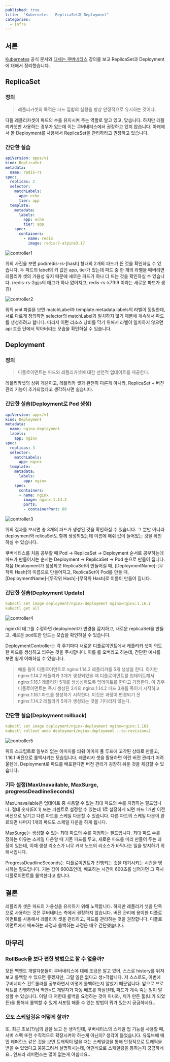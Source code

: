 ```yaml
---
published: true
title:  "Kubernetes - ReplicaSet과 Deployment"
categories:
  - infra
---
```


## 서론

[Kubernetes](https://kubernetes.io/ko/docs/concepts/workloads/controllers/deployment/) 공식 문서와 [대세는 쿠버네티스](https://www.inflearn.com/course/lecture?courseSlug=%EC%BF%A0%EB%B2%84%EB%84%A4%ED%8B%B0%EC%8A%A4-%EA%B8%B0%EC%B4%88&unitId=23473&tab=curriculum) 강의를 보고 ReplicaSet과 Deployment에 대해서 정리했습니다.

## ReplicaSet

### 정의

> 레플리카셋의 목적은 파드 집합의 실행을 항상 안정적으로 유지하는 것이다.

다들 레플리카셋이 파드의 수를 유지시켜 주는 역할로 알고 있고, 맞습니다. 하지만 레플리카셋만 사용하는 경우가 있는데 이는 쿠버네티스에서 권장하고 있지 않습니다. 아래에서 볼 Deployment를 사용해서 ReplicaSet을 관리하라고 권장하고 있습니다.

### 간단한 실습

~~~yml
apiVersion: apps/v1
kind: ReplicaSet
metadata:
  name: redis-rs
spec:
  replicas: 2
  selector:
    matchLabels:
      app: echo
      tier: app
  template:
    metadata:
      labels:
        app: echo
        tier: app
    spec:
      containers:
        - name: redis
          image: redis:7-alpine3.17
~~~

![controller1](https://github.com/02ggang9/02ggang9.github.io/blob/master/_posts/images/infra/controller1/controller1.png?raw=true)

위의 사진을 보면 pod/redis-rs-[hash] 형태의 2개의 파드가 뜬 것을 확인하실 수 있습니다. 두 파드의 label의 키 값은 app, tier가 있는데 파드 중 한 개의 라벨을 때버리면 레플리카 셋의 가용성 유지 때문에 새로운 파드가 하나 더 뜨는 것을 확인하실 수 있습니다. (redis-rs-2gjjs의 태그가 하나 없어지고, redis-rs-k7fh9 이라는 새로운 파드가 생김)

![controller2](https://github.com/02ggang9/02ggang9.github.io/blob/master/_posts/images/infra/controller1/controller2.png?raw=true)

위의 yml 파일을 보면 matchLabel과 template.metadata.labels의 라벨이 동일한데, 서로 다르게 정의하면 selector의 matchLabel과 일치하지 않기 때문에 계속해서 파드를 생성하려고 합니다. 따라서 이런 리소스 낭비를 막기 위해서 라벨이 일치하지 않으면 api 호출 단에서 막아버리는 모습을 확인하실 수 있습니다.

## Deployment

### 정의
> 디플로이먼트는 파드와 레플리카셋에 대한 선언적 업데이트를 제공한다. 

레플리카셋의 상위 개념이고, 레플리카 셋과 완전히 다른게 아니라, ReplicaSet + 버전 관리 기능이 추가되었다고 생각하시면 쉽습니다. 

### 간단한 실습(Deployment로 Pod 생성)

~~~yml
apiVersion: apps/v1
kind: Deployment
metadata:
  name: nginx-deployment
  labels:
    app: nginx
spec:
  replicas: 3
  selector:
    matchLabels:
      app: nginx
  template:
    metadata:
      labels:
        app: nginx
    spec:
      containers:
      - name: nginx
        image: nginx:1.14.2
        ports:
        - containerPort: 80
~~~

![controller3](https://github.com/02ggang9/02ggang9.github.io/blob/master/_posts/images/infra/controller1/controller3.png?raw=true)

위의 결과를 보시면 총 3개의 파드가 생성된 것을 확인하실 수 있습니다. 그 뿐만 아니라 deployment와 relicaSet도 함께 생성되었는데 이름에 해쉬 값이 들어있는 것을 확인하실 수 있습니다.

쿠버네티스를 처음 공부할 때 Pod -> ReplicaSet -> Deployment 순서로 공부하는데 파드가 만들어지는 순서는 Deployment -> ReplicaSet -> Pod 순으로 만들어 집니다. 처음 Deployment가 생성되고 ReplicaSet이 만들어질 때, [DeploymentName]-[무작위 Hash]의 이름으로 만들어지고, ReplicaSet이 Pod를 만들 때, [DeploymentName]-[무작위 Hash]-[무작위 Hash]로 이름이 만들어 집니다.

### 간단한 실습(Deployment Update)

~~~yml
kubectl set image deployment/nginx-deployment nginx=nginx:1.16.1
kubectl get all 
~~~

![controller4](https://github.com/02ggang9/02ggang9.github.io/blob/master/_posts/images/infra/controller1/controller4.png?raw=true)

nginx의 태그를 수정하면 deployment가 변경을 감지하고, 새로운 replicaSet을 만들고, 새로운 pod또한 만드는 모습을 확인하실 수 있습니다.

DeploymentController는 각 주기마다 새로운 디플로이먼트에서 레플리카 셋이 의도한 파드를 생성하고 띄우는 것을 주시합니다. 이를 롤 오버라고 하는데, 간단한 예시를 보면 쉽게 이해하실 수 있습니다.

> 예를 들어 디플로이먼트로 nginx:1.14.2 레플리카를 5개 생성을 한다. 하지만 nginx:1.14.2 레플리카 3개가 생성되었을 때 디플로이먼트를 업데이트해서 nginx:1.16.1 레플리카 5개를 생성성하도록 업데이트를 한다고 가정한다. 이 경우 디플로이먼트는 즉시 생성된 3개의 nginx:1.14.2 파드 3개를 죽이기 시작하고 nginx:1.16.1 파드를 생성하기 시작한다. 이것은 과정이 변경되기 전 nginx:1.14.2 레플리카 5개가 생성되는 것을 기다리지 않는다.

### 간단한 실습(Deployment rollback)

~~~yml
kubectl set image deployment/nginx-deployment nginx=nginx:1.161
kubectl rollout undo deployment/nginx-deployment --to-revision=2
~~~

![controller5](https://github.com/02ggang9/02ggang9.github.io/blob/master/_posts/images/infra/controller1/controller5.png?raw=true)

위의 스크립트로 일부러 없는 이미지를 띄워 이미지 풀 루프에 고착된 상태로 만들고, 1.16.1 버전으로 롤백시키는 모습입니다. 레플리카 셋을 활용하면 이런 버전 관리가 어려울텐데, Deployment로 파드를 배포한다면 버전 관리가 굉장히 쉬운 것을 체감할 수 있습니다.

### 기타 설정(MaxUnavailable, MaxSurge, progressDeadlineSeconds)

MaxUnavailable은 업데이트 중 사용할 수 없는 최대 파드의 수를 지정하는 필드입니다. 절대 숫자(EX 1) 또는 퍼센트로 설정할 수 있는데 1로 설정하게 되면 파드 1개만 이전 버전으로 남기고 다른 파드를 스케일 다운할 수 있습니다. 다른 파드의 스케일 다운이 완료되면 나머지 1개의 파드도 스케일 다운을 하게 됩니다.

MaxSurge는 생성할 수 있는 최대 파드의 수를 지정하는 필드입니다. 최대 파드 수를 정하는 이유는 스케일 다운할 때 기존 파드를 두고, 새로운 파드를 미리 만들어 두는 과정이 있는데, 이때 생성 리소스가 너무 커져 노드의 리소스가 바닥나는 일을 방지하기 위해서입니다.

ProgressDeadlineSeconds는 디플로이먼트가 진행되는 것을 대기시키는 시간을 명시하는 필드입니다. 기본 값이 600초인데, 배포하는 시간이 600초를 넘어가면 그 즉시 디플로이먼트를 롤백한다고 합니다.

## 결론

레플리카 셋은 파드의 가용성을 유지하기 위해 노력합니다. 하지만 레플리카 셋을 단독으로 사용하는 것은 쿠버네티스 측에서 권장하지 않습니다. 버전 관리에 용이한 디플로이먼트를 사용해서 레플리카 셋을 관리하고, 파드를 관리하는 것을 권장합니다. 디플로이먼트에서 배포하는 과정과 롤백하는 과정은 매우 간단했습니다. 

## 마무리

### RollBack을 보다 편한 방법으로 할 수 없을까?
모든 백엔드 개발자분들이 쿠버네티스에 대해 조금은 알고 있어, 스스로 history를 뒤져보고 롤백할 수 있으면 좋겠지만, 그럴 일은 없다고 생>각합니다. 저 스스로도, 이번에 쿠버네티스 컨트롤러를 공부하면서 어떻게 롤백하는지 알았기 때문입니다. 앞으로 프로젝트를 진행하면서 백엔>드 개발자가 자동 배포를 하실텐데, 파드가 계속 죽는 일이 발생할 수 있습니다. 이럴 때 저한테 롤백을 요청하는 것이 아니라, 제가 만든 툴(UI가 되었든)을 통해서 롤백할 수 있게 서포팅 해줄 수 있는 방법이 뭐가 있는지 궁금하네요..

### 오토 스케일링은 어떻게 할까?
또, 최근 초보(?)님의 글을 보고 든 생각인데, 쿠버네티스의 스케일 업 기능을 사용할 때, 서버 스펙 또한 수직적으로 확장시켜야 하는게 아닌지? 생각이 들었습니다. 유튜브에 배민 레퍼런스 같은 것을 보면 트래픽이 많을 때는 스케일링을 통해 안정적으로 트래픽을 받을 수 있었다고 뭉뚱그려서 설명하시는데, 어떤식으로 스케일링을 통하는지 궁금하네요.. 인프라 레퍼런스는 많이 없는게 아쉽네요..

